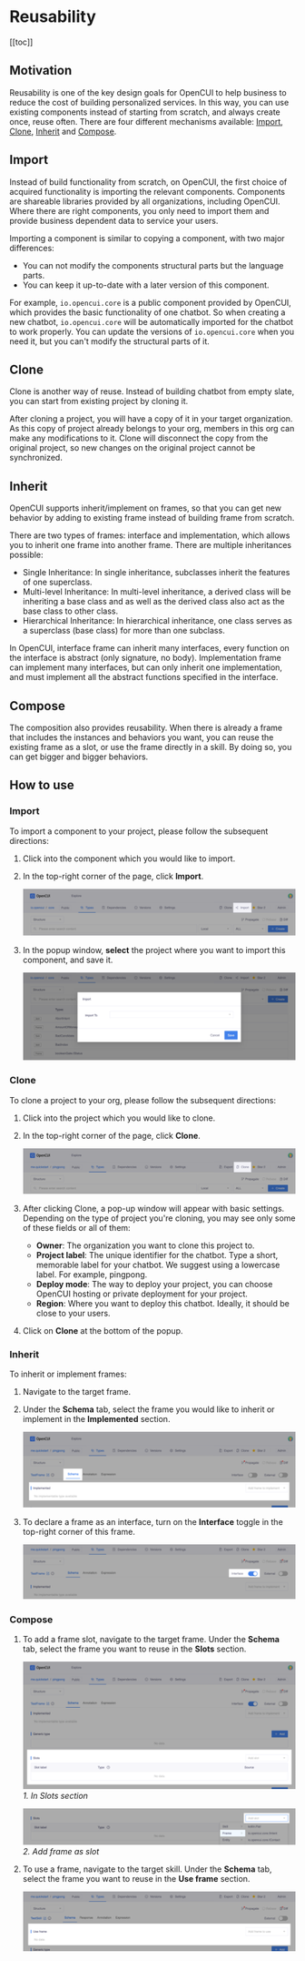 # Reusability

[[toc]]

## Motivation
Reusability is one of the key design goals for OpenCUI to help business to reduce the cost of building personalized services. In this way, you can use existing components instead of starting from scratch, and always create once, reuse often. There are four different mechanisms available: [Import](#import), [Clone](#clone), [Inherit](#inherit) and [Compose](#compose).

## Import
Instead of build functionality from scratch, on OpenCUI, the first choice of acquired functionality is importing the relevant components. Components are shareable libraries provided by all organizations, including OpenCUI. Where there are right components, you only need to import them and provide business dependent data to service your users. 

Importing a component is similar to copying a component, with two major differences:
- You can not modify the components structural parts but the language parts.
- You can keep it up-to-date with a later version of this component.

For example, `io.opencui.core` is a public component provided by OpenCUI, which provides the basic functionality of one chatbot. So when creating a new chatbot, `io.opencui.core` will be automatically imported for the chatbot to work properly. You can update the versions of `io.opencui.core` when you need it, but you can't modify the structural parts of it. 

## Clone
Clone is another way of reuse. Instead of building chatbot from empty slate, you can start from existing project by cloning it. 

After cloning a project, you will have a copy of it in your target organization. As this copy of project already belongs to your org, members in this org can make any modifications to it. Clone will disconnect the copy from the original project, so new changes on the original project cannot be synchronized. 

## Inherit
OpenCUI supports inherit/implement on frames, so that you can get new behavior by adding to existing frame instead of building frame from scratch. 

There are two types of frames: interface and implementation, which allows you to inherit one frame into another frame. There are multiple inheritances possible: 
- Single Inheritance: In single inheritance, subclasses inherit the features of one superclass. 
- Multi-level Inheritance: In multi-level inheritance, a derived class will be inheriting a base class and as well as the derived class also act as the base class to other class.
- Hierarchical Inheritance: In hierarchical inheritance, one class serves as a superclass (base class) for more than one subclass.

In OpenCUI, interface frame can inherit many interfaces, every function on the interface is abstract (only signature, no body). Implementation frame can implement many interfaces, but can only inherit one implementation, and must implement all the abstract functions specified in the interface. 

## Compose
The composition also provides reusability. When there is already a frame that includes the instances and behaviors you want, you can reuse the existing frame as a slot, or use the frame directly in a skill. By doing so, you can get bigger and bigger behaviors.

## How to use

### Import
To import a component to your project, please follow the subsequent directions: 
1. Click into the component which you would like to import.
2. In the top-right corner of the page, click **Import**.

   ![import icon](/images/platform/reusability/import-icon.png)

3. In the popup window, **select** the project where you want to import this component, and save it.

   ![import project](/images/platform/reusability/import-project.png)

### Clone
To clone a project to your org, please follow the subsequent directions: 
1. Click into the project which you would like to clone.
2. In the top-right corner of the page,  click **Clone**.
   
   ![clone icon](/images/platform/reusability/clone-icon.png)

3. After clicking Clone, a pop-up window will appear with basic settings. Depending on the type of project you're cloning, you may see only some of these fields or all of them:
   - **Owner**: The organization you want to clone this project to.
   - **Project label**: The unique identifier for the chatbot. Type a short, memorable label for your chatbot. We suggest using a lowercase label. For example, pingpong.
   - **Deploy mode**: The way to deploy your project, you can choose OpenCUI hosting or private deployment for your project.
   - **Region**: Where you want to deploy this chatbot. Ideally, it should be close to your users.

4. Click on **Clone** at the bottom of the popup.

### Inherit
To inherit or implement frames:
1. Navigate to the target frame.
2. Under the **Schema** tab, select the frame you would like to inherit or implement in the **Implemented** section. 

   ![inherit](/images/platform/reusability/inherit.png)

3. To declare a frame as an interface, turn on the **Interface** toggle in the top-right corner of this frame.  

   ![inherit interface](/images/platform/reusability/inherit-interface.png)

### Compose
1. To add a frame slot, navigate to the target frame. Under the **Schema** tab, select the frame you want to reuse in the **Slots** section. 

   ![compose](/images/platform/reusability/compose.png)
   *1. In Slots section*

   ![compose frame](/images/platform/reusability/compose-frame.png)
   *2. Add frame as slot*

2. To use a frame, navigate to the target skill. Under the **Schema** tab, select the frame you want to reuse in the **Use frame** section.

   ![use frame](/images/platform/reusability/use-frame.png)